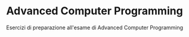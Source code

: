 # Advanced Computer Programming
Esercizi di preparazione all'esame di Advanced Computer Programming

